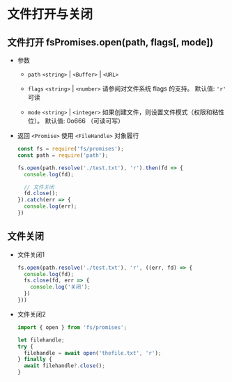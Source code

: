 # 文件打开与关闭

## 文件打开 fsPromises.open(path, flags\[, mode])

+ 参数

    + `path` `<string>` | `<Buffer>` | `<URL>`

    + `flags` `<string>` | `<number>` 请参阅对文件系统 flags 的支持。 默认值: `'r'` 可读

    + `mode` `<string>` | `<integer>` 如果创建文件，则设置文件模式（权限和粘性位）。 默认值: 0o666 （可读可写）

+ 返回  `<Promise>` 使用 `<FileHandle>` 对象履行

    ```javascript
    const fs = require('fs/promises');
    const path = require('path');

    fs.open(path.resolve('./test.txt'), 'r').then(fd => {
      console.log(fd);

      // 文件关闭
      fd.close();
    }).catch(err => {
      console.log(err);
    })
    ```

## 文件关闭

+ 文件关闭1

    ```javascript
    fs.open(path.resolve('./test.txt'), 'r', ((err, fd) => {
      console.log(fd);
      fs.close(fd, err => {
        console.log('关闭');
      })
    }))
    ```

+ 文件关闭2

    ```javascript
    import { open } from 'fs/promises';

    let filehandle;
    try {
      filehandle = await open('thefile.txt', 'r');
    } finally {
      await filehandle?.close();
    }
    ```
